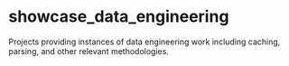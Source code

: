 # showcase_data_engineering
Projects providing instances of data engineering work including caching, parsing, and other relevant methodologies.
